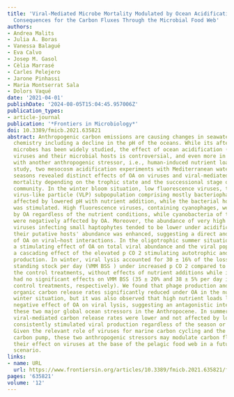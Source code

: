 ```yaml
---
title: 'Viral-Mediated Microbe Mortality Modulated by Ocean Acidification and Eutrophication:
  Consequences for the Carbon Fluxes Through the Microbial Food Web'
authors:
- Andrea Malits
- Julia A. Boras
- Vanessa Balagué
- Eva Calvo
- Josep M. Gasol
- Cèlia Marrasé
- Carles Pelejero
- Jarone Pinhassi
- Maria Montserrat Sala
- Dolors Vaqué
date: '2021-04-01'
publishDate: '2024-08-05T15:04:45.957006Z'
publication_types:
- article-journal
publication: '*Frontiers in Microbiology*'
doi: 10.3389/fmicb.2021.635821
abstract: Anthropogenic carbon emissions are causing changes in seawater carbonate
  chemistry including a decline in the pH of the oceans. While its aftermath for calcifying
  microbes has been widely studied, the effect of ocean acidification (OA) on marine
  viruses and their microbial hosts is controversial, and even more in combination
  with another anthropogenic stressor, i.e., human-induced nutrient loads. In this
  study, two mesocosm acidification experiments with Mediterranean waters from different
  seasons revealed distinct effects of OA on viruses and viral-mediated prokaryotic
  mortality depending on the trophic state and the successional stage of the plankton
  community. In the winter bloom situation, low fluorescence viruses, the most abundant
  virus-like particle (VLP) subpopulation comprising mostly bacteriophages, were negatively
  affected by lowered pH with nutrient addition, while the bacterial host abundance
  was stimulated. High fluorescence viruses, containing cyanophages, were stimulated
  by OA regardless of the nutrient conditions, while cyanobacteria of the genus Synechococcus
  were negatively affected by OA. Moreover, the abundance of very high fluorescence
  viruses infecting small haptophytes tended to be lower under acidification while
  their putative hosts' abundance was enhanced, suggesting a direct and negative effect
  of OA on viral–host interactions. In the oligotrophic summer situation, we found
  a stimulating effect of OA on total viral abundance and the viral populations, suggesting
  a cascading effect of the elevated p CO 2 stimulating autotrophic and heterotrophic
  production. In winter, viral lysis accounted for 30 ± 16% of the loss of bacterial
  standing stock per day (VMM BSS ) under increased p CO 2 compared to 53 ± 35% in
  the control treatments, without effects of nutrient additions while in summer, OA
  had no significant effects on VMM BSS (35 ± 20% and 38 ± 5% per day in the OA and
  control treatments, respectively). We found that phage production and resulting
  organic carbon release rates significantly reduced under OA in the nutrient replete
  winter situation, but it was also observed that high nutrient loads lowered the
  negative effect of OA on viral lysis, suggesting an antagonistic interplay between
  these two major global ocean stressors in the Anthropocene. In summer, however,
  viral-mediated carbon release rates were lower and not affected by lowered pH. Eutrophication
  consistently stimulated viral production regardless of the season or initial conditions.
  Given the relevant role of viruses for marine carbon cycling and the biological
  carbon pump, these two anthropogenic stressors may modulate carbon fluxes through
  their effect on viruses at the base of the pelagic food web in a future global change
  scenario.
links:
- name: URL
  url: https://www.frontiersin.org/articles/10.3389/fmicb.2021.635821/full
pages: '635821'
volume: '12'
---
```

